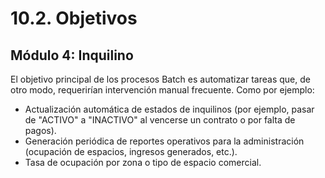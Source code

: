 # 10.2. Objetivos

## Módulo 4: Inquilino
El objetivo principal de los procesos Batch es automatizar tareas que, de otro modo, requerirían intervención manual frecuente. Como por ejemplo:
- Actualización automática de estados de inquilinos (por ejemplo, pasar de "ACTIVO" a "INACTIVO" al vencerse un contrato o por falta de pagos).
- Generación periódica de reportes operativos para la administración (ocupación de espacios, ingresos generados, etc.).
- Tasa de ocupación por zona o tipo de espacio comercial.